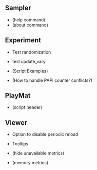 Sampler
-------
* (help command)
* (about command)


Experiment
----------
* Test randomization
* test update_vary
  
* (Script Examples)
* (How to handle PAPI counter conflicts?)


PlayMat
-------
* (script header)


Viewer
------
* Option to disable periodic reload
* Tooltips

* (hide unavailable metrics)
* (memory metrics)

